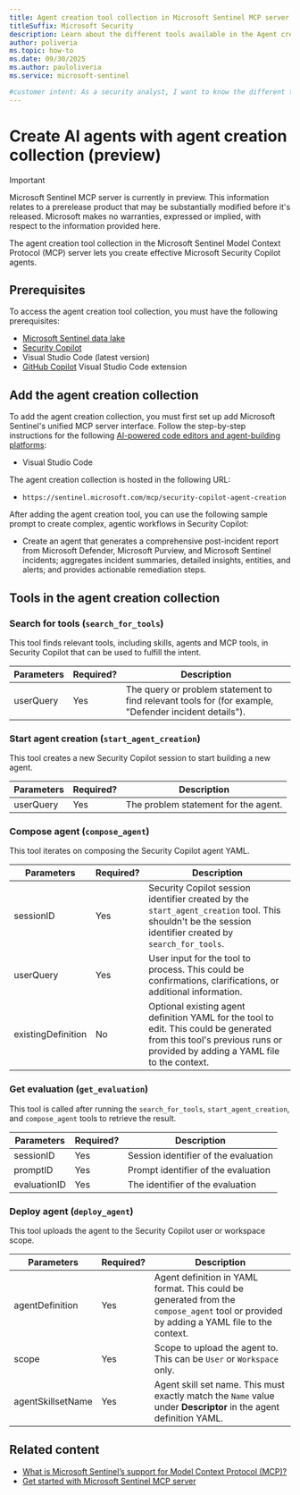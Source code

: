 ```yaml
---
title: Agent creation tool collection in Microsoft Sentinel MCP server
titleSuffix: Microsoft Security  
description: Learn about the different tools available in the Agent creation collection in Microsoft Sentinel 
author: poliveria
ms.topic: how-to
ms.date: 09/30/2025
ms.author: pauloliveria
ms.service: microsoft-sentinel

#customer intent: As a security analyst, I want to know the different tools available to create AI agents
---
```


# Create AI agents with agent creation collection (preview)

> [!IMPORTANT]
> Microsoft Sentinel MCP server is currently in preview.
> This information relates to a prerelease product that may be substantially modified before it's released. Microsoft makes no warranties, expressed or implied, with respect to the information provided here.

The agent creation tool collection in the Microsoft Sentinel Model Context Protocol (MCP) server lets you create effective Microsoft Security Copilot agents. 

## Prerequisites

To access the agent creation tool collection, you must have the following prerequisites:
- [Microsoft Sentinel data lake](sentinel-lake-onboarding.md)
- [Security Copilot](/copilot/security/microsoft-security-copilot)
- Visual Studio Code (latest version)
- [GitHub Copilot](https://marketplace.visualstudio.com/items?itemName=GitHub.copilot) Visual Studio Code extension

## Add the agent creation collection

To add the agent creation collection, you must first set up add Microsoft Sentinel's unified MCP server interface. Follow the step-by-step instructions for the following [AI-powered code editors and agent-building platforms](sentinel-mcp-get-started.md#add-microsoft-sentinels-collection-of-mcp-tools):
- Visual Studio Code

The agent creation collection is hosted in the following URL:
- `https://sentinel.microsoft.com/mcp/security-copilot-agent-creation`

After adding the agent creation tool, you can use the following sample prompt to create complex, agentic workflows in Security Copilot:

- Create an agent that generates a comprehensive post-incident report from Microsoft Defender, Microsoft Purview, and Microsoft Sentinel incidents; aggregates incident summaries, detailed insights, entities, and alerts; and provides actionable remediation steps.

## Tools in the agent creation collection

### Search for tools (`search_for_tools`)
This tool finds relevant tools, including skills, agents and MCP tools, in Security Copilot that can be used to fulfill the intent.

| Parameters | Required? | Description | 
|----------|----------|----------|
| userQuery| Yes |The query or problem statement to find relevant tools for (for example, "Defender incident details"). |

### Start agent creation (`start_agent_creation`)
This tool creates a new Security Copilot session to start building a new agent.

| Parameters | Required? | Description | 
|----------|----------|----------|
| userQuery| Yes |The problem statement for the agent. |

 
### Compose agent (`compose_agent`)
This tool iterates on composing the Security Copilot agent YAML.

| Parameters | Required? | Description | 
|----------|----------|----------|
| sessionID| Yes |Security Copilot session identifier created by the `start_agent_creation` tool. This shouldn't be the session identifier created by `search_for_tools`. |
| userQuery| Yes |User input for the tool to process. This could be confirmations, clarifications, or additional information. |
| existingDefinition| No |Optional existing agent definition YAML for the tool to edit. This could be generated from this tool's previous runs or provided by adding a YAML file to the context. |

### Get evaluation (`get_evaluation`)
This tool is called after running the `search_for_tools`, `start_agent_creation`, and `compose_agent` tools to retrieve the result.

| Parameters | Required? | Description | 
|----------|----------|----------|
| sessionID| Yes |Session identifier of the evaluation |
| promptID| Yes |Prompt identifier of the evaluation |
| evaluationID| Yes |The identifier of the evaluation |

### Deploy agent (`deploy_agent`)
This tool uploads the agent to the Security Copilot user or workspace scope.

| Parameters | Required? | Description | 
|----------|----------|----------|
| agentDefinition| Yes |Agent definition in YAML format. This could be generated from the `compose_agent` tool or provided by adding a YAML file to the context. |
| scope| Yes |Scope to upload the agent to. This can be `User` or `Workspace` only. |
| agentSkillsetName| Yes |Agent skill set name. This must exactly match the `Name` value under **Descriptor** in the agent definition YAML. |

## Related content
- [What is Microsoft Sentinel’s support for Model Context Protocol (MCP)?](sentinel-mcp-overview.md) 
- [Get started with Microsoft Sentinel MCP server](sentinel-mcp-get-started.md)
